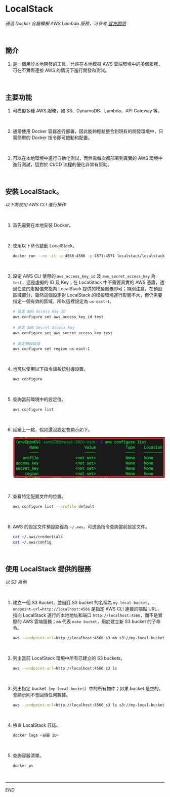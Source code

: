 # LocalStack 

_通過 Docker 容器模擬 AWS Lambda 服務，可參考 [官方說明](https://docs.localstack.cloud/getting-started/installation/)_

<br>

## 簡介

1. 是一個用於本地開發的工具，允許在本地模擬 AWS 雲端環境中的多個服務，可在不實際連接 AWS 的情況下進行開發和測試。

<br>

## 主要功能

1. 可模擬多種 AWS 服務，如 S3、DynamoDB、Lambda、API Gateway 等。

<br>

2. 通常使用 Docker 容器進行部署，因此能夠輕鬆整合到現有的開發環境中，只需簡單的 Docker 指令即可啟動和配置。

<br>

3. 可以在本地環境中進行自動化測試，而無需每次都部署到真實的 AWS 環境中進行測試，這對於 CI/CD 流程的優化非常有幫助。

<br>

## 安裝 LocalStack。

_以下將使用 AWS CLI 進行操作_

<br>

1. 首先需要在本地安裝 Docker。

<br>

2. 使用以下命令啟動 LocalStack。

    ```bash
    docker run --rm -it -p 4566:4566 -p 4571:4571 localstack/localstack
    ```

<br>

3. 設定 AWS CLI 使用的 `aws_access_key_id` 及 `aws_secret_access_key` 為 `test`，這是虛擬的 ID 及 Key；在 LocalStack 中不需要真實的 AWS 憑證，透過任意的虛擬值來指向 LocalStack 提供的模擬服務即可；特別注意，在預設區域部分，雖然這個設定對 LocalStack 的模擬環境運行影響不大，但仍需要指定一個有效的區域，所以這裡設定為 `us-east-1`。

    ```bash
    # 設定 AWS Access Key ID
    aws configure set aws_access_key_id test
    
    # 設定 AWS Secret Access Key
    aws configure set aws_secret_access_key test
    
    # 設定預設區域
    aws configure set region us-east-1
    ```

<br>

4. 也可以使用以下指令讓系統引導設置。

    ```bash
    aws configure
    ```

<br>

5. 查詢當前環境中的設定值。

    ```bash
    aws configure list
    ```

<br>

6. 延續上一點，假如還沒設定會顯示如下。

    ![](images/img_03.png)

<br>

7. 查看特定配置文件的位置。

    ```bash
    aws configure list --profile default
    ```

<br>

8. AWS 的設定文件預設路徑為 `~/.aws`，可透過指令查詢當前設定文件。

    ```bash
    cat ~/.aws/credentials
    cat ~/.aws/config
    ```

<br>

## 使用 LocalStack 提供的服務

_以 S3 為例_

<br>

1. 建立一個 S3 Bucket，並自訂 S3 bucket 的名稱為 `my-local-bucket`，`--endpoint-url=http://localhost:4566` 是指定 AWS CLI 連接的端點 URL，指向 LocalStack 運行的本地地址和端口 `http://localhost:4566`，而不是實際的 AWS 雲端服務；`mb` 代表 `make bucket`，用於建立新 S3 bucket 的子命令。

    ```bash
    aws --endpoint-url=http://localhost:4566 s3 mb s3://my-local-bucket
    ```

<br>

2. 列出當前 LocalStack 環境中所有已建立的 S3 buckets。

    ```bash
    aws --endpoint-url=http://localhost:4566 s3 ls
    ```

<br>

3. 列出指定 bucket（`my-local-bucket`）中的所有物件；如果 bucket 是空的，會顯示則不會回傳任何數據。

    ```bash
    aws --endpoint-url=http://localhost:4566 s3 ls s3://my-local-bucket
    ```

<br>

4. 檢查 LocalStack 日誌。

    ```bash
    docker logs <容器 ID>
    ```

<br>

5. 查詢容器清單。

    ```bash
    docker ps
    ```

<br>

___

_END_